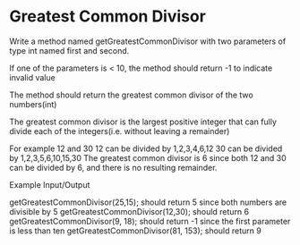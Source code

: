 # Greatest Common Divisor 

Write a method named getGreatestCommonDivisor with two parameters of 
type int named first and second.

If one of the parameters is < 10, the method should return -1 to indicate invalid value

The method should return the greatest common divisor of the two numbers(int)

The greatest common divisor is the largest positive integer that can fully divide each of the
integers(i.e. without leaving a remainder)

For example 12 and 30
12 can be divided by 1,2,3,4,6,12
30 can be divided by 1,2,3,5,6,10,15,30
The greatest common divisor is 6 since both 12 and 30 can be divided by 6, and there is no
resulting remainder.

Example Input/Output

getGreatestCommonDivisor(25,15); should return 5 since both numbers are divisible by 5
getGreatestCommonDivisor(12,30); should return 6
getGreatestCommonDivisor(9, 18); should return -1 since the first parameter is less than ten
getGreatestCommonDivisor(81, 153); should return 9


